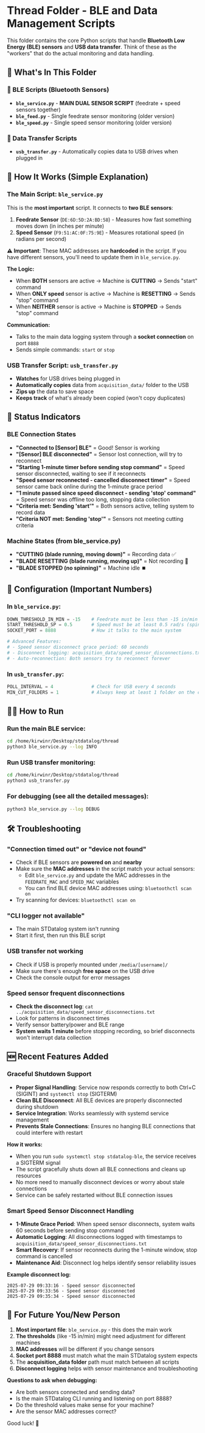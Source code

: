 # Thread Folder - BLE and Data Management Scripts

This folder contains the core Python scripts that handle **Bluetooth Low Energy (BLE) sensors** and **USB data transfer**. Think of these as the "workers" that do the actual monitoring and data handling.

## 🎯 What's In This Folder

### 📡 BLE Scripts (Bluetooth Sensors)
- **`ble_service.py`** - **MAIN DUAL SENSOR SCRIPT** (feedrate + speed sensors together)
- **`ble_feed.py`** - Single feedrate sensor monitoring (older version)
- **`ble_speed.py`** - Single speed sensor monitoring (older version)

### 💾 Data Transfer Scripts
- **`usb_transfer.py`** - Automatically copies data to USB drives when plugged in

## 🔧 How It Works (Simple Explanation)

### The Main Script: `ble_service.py`
This is the **most important** script. It connects to **two BLE sensors**:

1. **Feedrate Sensor** (`DE:6D:5D:2A:BD:58`) - Measures how fast something moves down (in inches per minute)
2. **Speed Sensor** (`F9:51:AC:0F:75:9E`) - Measures rotational speed (in radians per second)

**⚠️ Important**: These MAC addresses are **hardcoded** in the script. If you have different sensors, you'll need to update them in `ble_service.py`.

**The Logic:**
- When **BOTH** sensors are active → Machine is **CUTTING** → Sends "start" command
- When **ONLY speed** sensor is active → Machine is **RESETTING** → Sends "stop" command  
- When **NEITHER** sensor is active → Machine is **STOPPED** → Sends "stop" command

**Communication:**
- Talks to the main data logging system through a **socket connection** on port `8888`
- Sends simple commands: `start` or `stop`

### USB Transfer Script: `usb_transfer.py`
- **Watches** for USB drives being plugged in
- **Automatically copies** data from `acquisition_data/` folder to the USB
- **Zips up** the data to save space
- **Keeps track** of what's already been copied (won't copy duplicates)

## 🚦 Status Indicators

### BLE Connection States
- **"Connected to [Sensor] BLE"** = Good! Sensor is working
- **"[Sensor] BLE disconnected"** = Sensor lost connection, will try to reconnect
- **"Starting 1-minute timer before sending stop command"** = Speed sensor disconnected, waiting to see if it reconnects
- **"Speed sensor reconnected - cancelled disconnect timer"** = Speed sensor came back online during the 1-minute grace period
- **"1 minute passed since speed disconnect - sending 'stop' command"** = Speed sensor was offline too long, stopping data collection
- **"Criteria met: Sending 'start'"** = Both sensors active, telling system to record data
- **"Criteria NOT met: Sending 'stop'"** = Sensors not meeting cutting criteria

### Machine States (from ble_service.py)
- **"CUTTING (blade running, moving down)"** = Recording data ✅
- **"BLADE RESETTING (blade running, moving up)"** = Not recording 🔄
- **"BLADE STOPPED (no spinning)"** = Machine idle ⏹️

## 🔧 Configuration (Important Numbers)

### In `ble_service.py`:
```python
DOWN_THRESHOLD_IN_MIN = -15    # Feedrate must be less than -15 in/min (moving down)
START_THRESHOLD_SP = 0.5       # Speed must be at least 0.5 rad/s (spinning)
SOCKET_PORT = 8888             # How it talks to the main system

# Advanced Features:
# - Speed sensor disconnect grace period: 60 seconds
# - Disconnect logging: acquisition_data/speed_sensor_disconnections.txt
# - Auto-reconnection: Both sensors try to reconnect forever
```

### In `usb_transfer.py`:
```python
POLL_INTERVAL = 4              # Check for USB every 4 seconds
MIN_CUT_FOLDERS = 1            # Always keep at least 1 folder on the computer
```

## 🏃‍♂️ How to Run

### Run the main BLE service:
```bash
cd /home/kirwinr/Desktop/stdatalog/thread
python3 ble_service.py --log INFO
```

### Run USB transfer monitoring:
```bash
cd /home/kirwinr/Desktop/stdatalog/thread  
python3 usb_transfer.py
```

### For debugging (see all the detailed messages):
```bash
python3 ble_service.py --log DEBUG
```

## 🛠️ Troubleshooting

### "Connection timed out" or "device not found"
- Check if BLE sensors are **powered on** and **nearby**
- Make sure the **MAC addresses** in the script match your actual sensors:
  - Edit `ble_service.py` and update the MAC addresses in the `FEEDRATE_MAC` and `SPEED_MAC` variables
  - You can find BLE device MAC addresses using: `bluetoothctl scan on`
- Try scanning for devices: `bluetoothctl scan on`

### "CLI logger not available"
- The main STDatalog system isn't running
- Start it first, then run this BLE script

### USB transfer not working
- Check if USB is properly mounted under `/media/[username]/`
- Make sure there's enough **free space** on the USB drive
- Check the console output for error messages

### Speed sensor frequent disconnections
- **Check the disconnect log**: `cat ../acquisition_data/speed_sensor_disconnections.txt`
- Look for patterns in disconnect times
- Verify sensor battery/power and BLE range
- **System waits 1 minute** before stopping recording, so brief disconnects won't interrupt data collection

## 🆕 Recent Features Added

### Graceful Shutdown Support
- **Proper Signal Handling**: Service now responds correctly to both Ctrl+C (SIGINT) and `systemctl stop` (SIGTERM)
- **Clean BLE Disconnect**: All BLE devices are properly disconnected during shutdown
- **Service Integration**: Works seamlessly with systemd service management
- **Prevents Stale Connections**: Ensures no hanging BLE connections that could interfere with restart

**How it works:**
- When you run `sudo systemctl stop stdatalog-ble`, the service receives a SIGTERM signal
- The script gracefully shuts down all BLE connections and cleans up resources
- No more need to manually disconnect devices or worry about stale connections
- Service can be safely restarted without BLE connection issues

### Smart Speed Sensor Disconnect Handling
- **1-Minute Grace Period**: When speed sensor disconnects, system waits 60 seconds before sending stop command
- **Automatic Logging**: All disconnections logged with timestamps to `acquisition_data/speed_sensor_disconnections.txt`
- **Smart Recovery**: If sensor reconnects during the 1-minute window, stop command is cancelled
- **Maintenance Aid**: Disconnect log helps identify sensor reliability issues

**Example disconnect log:**
```
2025-07-29 09:33:16 - Speed sensor disconnected
2025-07-29 09:33:56 - Speed sensor disconnected
2025-07-29 09:35:34 - Speed sensor disconnected
```

## 📝 For Future You/New Person

1. **Most important file**: `ble_service.py` - this does the main work
2. **The thresholds** (like -15 in/min) might need adjustment for different machines
3. **MAC addresses** will be different if you change sensors
4. **Socket port 8888** must match what the main STDatalog system expects
5. The **acquisition_data folder** path must match between all scripts
6. **Disconnect logging** helps with sensor maintenance and troubleshooting

**Questions to ask when debugging:**
- Are both sensors connected and sending data?
- Is the main STDatalog CLI running and listening on port 8888?
- Do the threshold values make sense for your machine?
- Are the sensor MAC addresses correct?

Good luck! 🚀
